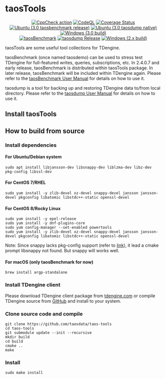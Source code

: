 # taosTools

<div align="center">
<p>

[![CppCheck action](https://github.com/taosdata/taos-tools/actions/workflows/cppcheck.yml/badge.svg?branch=develop)](https://github.com/taosdata/taos-tools/actions/workflows/cppcheck.yml) [![CodeQL](https://github.com/taosdata/taos-tools/actions/workflows/codeql.yml/badge.svg)](https://github.com/taosdata/taos-tools/actions/workflows/codeql.yml) [![Coverage Status](https://coveralls.io/repos/github/taosdata/taos-tools/badge.svg?branch=develop)](https://coveralls.io/github/taosdata/taos-tools?branch=develop)
<br />
[![Ubuntu (3.0 taosbenchmark release)](https://github.com/taosdata/taos-tools/actions/workflows/3.0-taosBenchmark-release.yml/badge.svg)](https://github.com/taosdata/taos-tools/actions/workflows/3.0-taosBenchmark-release.yml) [![Ubuntu (3.0 taosdump native)](https://github.com/taosdata/taos-tools/actions/workflows/3.0-taosdump-release.yml/badge.svg)](https://github.com/taosdata/taos-tools/actions/workflows/3.0-taosdump-release.yml) [![Windows (3.0 build)](https://github.com/taosdata/taos-tools/actions/workflows/windows-build-for3.0.yml/badge.svg)](https://github.com/taosdata/taos-tools/actions/workflows/windows-build-for3.0.yml)
<br />
[![taosBenchmark](https://github.com/taosdata/taos-tools/actions/workflows/ci-taosBenchmark-release.yml/badge.svg)](https://github.com/taosdata/taos-tools/actions/workflows/ci-taosBenchmark-release.yml) [![taosdump Release](https://github.com/taosdata/taos-tools/actions/workflows/ci-taosdump-release.yml/badge.svg)](https://github.com/taosdata/taos-tools/actions/workflows/ci-taosdump-release.yml) [![Windows (2.x build)](https://github.com/taosdata/taos-tools/actions/workflows/windows-build-for2.0.yml/badge.svg)](https://github.com/taosdata/taos-tools/actions/workflows/windows-build-for2.0.yml)

</p>
</div>

taosTools are some useful tool collections for TDengine.

taosBenchmark (once named taosdemo) can be used to stress test TDengine
for full-featured writes, queries, subscriptions, etc. In 2.4.0.7 and early release, taosBenchmark is distributed within taosTools package. In later release, taosBenchmark will be included within TDengine again. Please refer to
the [taosBenchmark User Manual](https://docs.tdengine.com/reference/taosbenchmark)
for details on how to use it.

taosdump is a tool for backing up and restoring TDengine data to/from local directory.
Please refer to the [taosdump User Manual](https://docs.tdengine.com/reference/taosdump)
for details on how to use it.

## Install taosTools

## How to build from source

### Install dependencies

#### For Ubuntu/Debian system

```
sudo apt install libjansson-dev libsnappy-dev liblzma-dev libz-dev pkg-config libssl-dev
```

#### For CentOS 7/RHEL

```
sudo yum install -y zlib-devel xz-devel snappy-devel jansson jansson-devel pkgconfig libatomic libstdc++-static openssl-devel
```

#### For CentOS 8/Rocky Linux

```
sudo yum install -y epel-release
sudo yum install -y dnf-plugins-core
sudo yum config-manager --set-enabled powertools
sudo yum install -y zlib-devel xz-devel snappy-devel jansson jansson-devel pkgconfig libatomic libstdc++-static openssl-devel
```

Note: Since snappy lacks pkg-config support (refer to [link](https://github.com/google/snappy/pull/86)),
it lead a cmake prompt libsnappy not found. But snappy will works well.

#### For macOS (only taosBenchmark for now)

```
brew install argp-standalone
```

### Install TDengine client

Please download TDengine client package from [tdengine.com](https://www.tdengine.com/cn/all-downloads/)
or compile TDengine source from [GitHub](github.com/taosdata/TDengine)
and install to your system.

### Clone source code and compile

```
git clone https://github.com/taosdata/taos-tools
cd taos-tools
git submodule update --init --recursive
mkdir build
cd build
cmake ..
make
```

### Install

```
sudo make install
```
